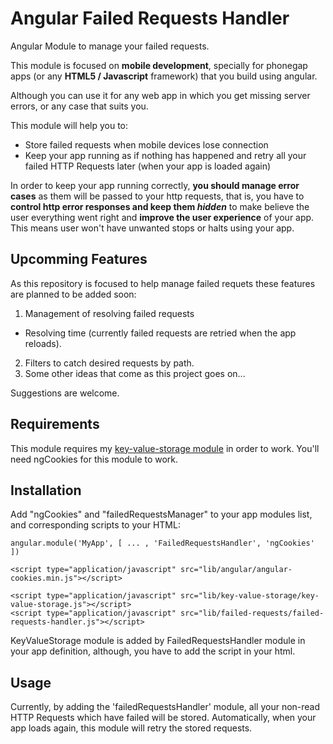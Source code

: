 Angular Failed Requests Handler
===============================

Angular Module to manage your failed requests.

This module is focused on **mobile development**, specially for phonegap apps (or any **HTML5 / Javascript** framework)  that you build using angular.

Although you can use it for any web app in which you get missing server errors, or any case that suits you.

This module will help you to:
* Store failed requests when mobile devices lose connection
* Keep your app running as if nothing has happened and retry all your failed HTTP Requests later (when your app is loaded again)

In order to keep your app running correctly, **you should manage error cases** as them will be passed to your http requests, that is, you have to __control http error responses and keep them *hidden*__ to make believe the user everything went right and **improve the user experience** of your app. This means user won't have unwanted stops or halts using your app.


Upcomming Features
------------------
As this repository is focused to help manage failed requets these features are planned to be added soon:

1. Management of resolving failed requests
  * Resolving time (currently failed requests are retried when the app reloads).
2. Filters to catch desired requests by path.
3. Some other ideas that come as this project goes on...

Suggestions are welcome.

Requirements
------------
This module requires my [key-value-storage module](https://github.com/alejandrocarrasco/angular-key-value-storage) in order to work. You'll need ngCookies for this module to work.

Installation
------------
Add "ngCookies" and "failedRequestsManager" to your app modules list, and corresponding scripts to your HTML:
```
angular.module('MyApp', [ ... , 'FailedRequestsHandler', 'ngCookies' ])

<script type="application/javascript" src="lib/angular/angular-cookies.min.js"></script>

<script type="application/javascript" src="lib/key-value-storage/key-value-storage.js"></script>
<script type="application/javascript" src="lib/failed-requests/failed-requests-handler.js"></script>
```
KeyValueStorage module is added by FailedRequestsHandler module in your app definition, although, you have to add the script in your html.

Usage
-----
Currently, by adding the 'failedRequestsHandler' module, all your non-read HTTP Requests which have failed will be stored. Automatically, when your app loads again, this module will retry the stored requests.


